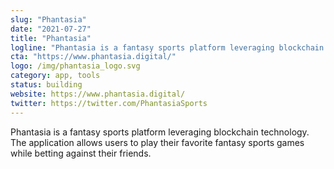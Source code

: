 ```yaml
---
slug: "Phantasia"
date: "2021-07-27"
title: "Phantasia"
logline: "Phantasia is a fantasy sports platform leveraging blockchain technology. The application allows users to play their favorite fantasy sports games while betting against their friends."
cta: "https://www.phantasia.digital/"
logo: /img/phantasia_logo.svg
category: app, tools
status: building
website: https://www.phantasia.digital/
twitter: https://twitter.com/PhantasiaSports
---
```


Phantasia is a fantasy sports platform leveraging blockchain technology. The application allows users to play their favorite fantasy sports games while betting against their friends.
